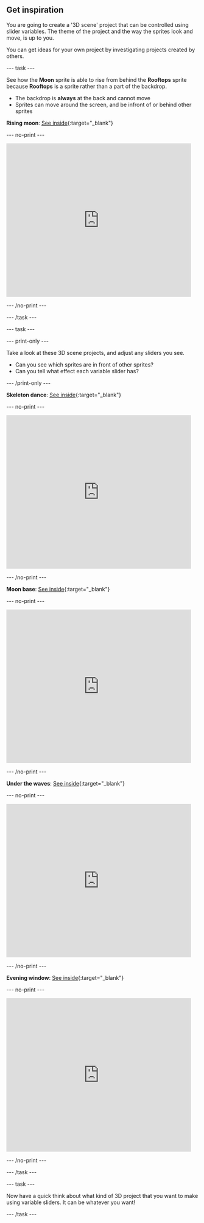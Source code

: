 ## Get inspiration

You are going to create a '3D scene' project that can be controlled using slider variables. The theme of the project and the way the sprites look and move, is up to you. 

You can get ideas for your own project by investigating projects created by others.

--- task ---

See how the **Moon** sprite is able to rise from behind the **Rooftops** sprite because **Rooftops** is a sprite rather than a part of the backdrop.

+ The backdrop is **always** at the back and cannot move
+ Sprites can move around the screen, and be infront of or behind other sprites

**Rising moon**: [See inside](https://scratch.mit.edu/projects/445119855/editor){:target="_blank"}

--- no-print ---

<div class="scratch-preview">
  <iframe src="https://scratch.mit.edu/projects/445119855/embed" allowtransparency="true" width="485" height="402" frameborder="0" scrolling="no" allowfullscreen></iframe>
</div>

--- /no-print ---

--- /task ---

--- task ---

--- print-only ---

Take a look at these 3D scene projects, and adjust any sliders you see.

+ Can you see which sprites are in front of other sprites?
+ Can you tell what effect each variable slider has?

--- /print-only ---

**Skeleton dance**: [See inside](https://scratch.mit.edu/projects/449737128/editor){:target="_blank"}

--- no-print ---

<div class="scratch-preview">
  <iframe allowtransparency="true" width="485" height="402" src="https://scratch.mit.edu/projects/embed/449737128/?autostart=false" frameborder="0"></iframe>
</div>

--- /no-print ---

**Moon base**: [See inside](https://scratch.mit.edu/projects/447759319/editor){:target="_blank"}

--- no-print ---

<div class="scratch-preview">
  <iframe src="https://scratch.mit.edu/projects/447759319/embed" allowtransparency="true" width="485" height="402" frameborder="0" scrolling="no" allowfullscreen></iframe>
</div>

--- /no-print ---

**Under the waves**: [See inside](https://scratch.mit.edu/projects/447874869/editor){:target="_blank"}

--- no-print ---

<div class="scratch-preview">
  <iframe allowtransparency="true" width="485" height="402" src="https://scratch.mit.edu/projects/embed/447874869/?autostart=false" frameborder="0"></iframe>
</div>

--- /no-print ---
 
**Evening window**: [See inside](https://scratch.mit.edu/projects/437510050/editor){:target="_blank"}

--- no-print ---

<div class="scratch-preview">
  <iframe allowtransparency="true" width="485" height="402" src="https://scratch.mit.edu/projects/embed/437510050/?autostart=false" frameborder="0"></iframe>
</div>

--- /no-print ---

--- /task ---

--- task ---

Now have a quick think about what kind of 3D project that you want to make using variable sliders. It can be whatever you want!

--- /task ---

